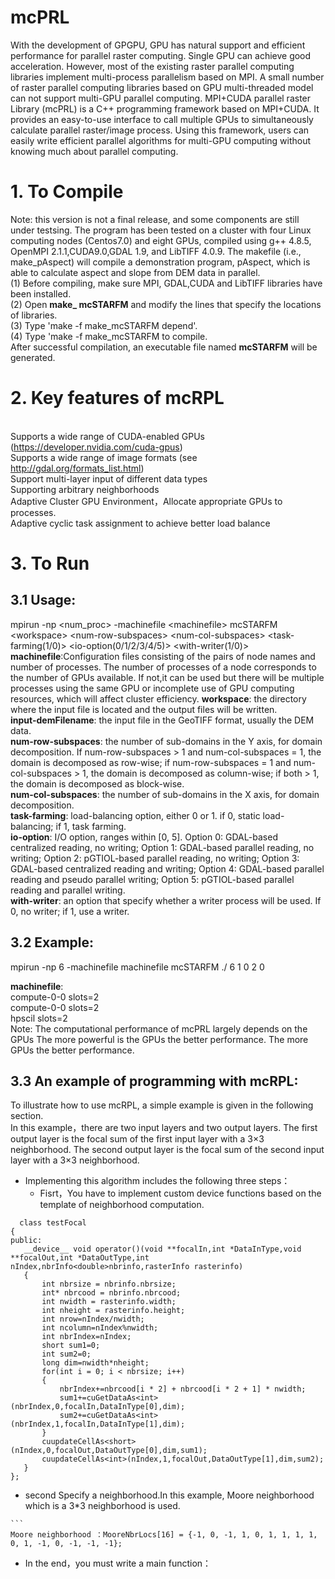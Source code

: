 # mcPRL
With the development of GPGPU, GPU has natural support and efficient performance for parallel raster computing. Single GPU can achieve good acceleration. However, most of the existing raster parallel computing libraries implement multi-process parallelism based on MPI. A small number of raster parallel computing libraries based on GPU multi-threaded model can not support multi-GPU parallel computing.
MPI+CUDA parallel raster Library (mcPRL) is a C++ programming framework based on MPI+CUDA. It provides an easy-to-use interface to call multiple GPUs to simultaneously calculate parallel raster/image process. Using this framework, users can easily write efficient parallel algorithms for multi-GPU computing without knowing much about parallel computing.

<b>1. To Compile</b> <br>
===============================
Note: this version is not a final release, and some components are still under testsing. The program has been tested on a cluster with four Linux computing nodes (Centos7.0) and eight GPUs, compiled using g++ 4.8.5, OpenMPI 2.1.1,CUDA9.0,GDAL 1.9, and LibTIFF 4.0.9. The makefile (i.e., make_pAspect) will compile a demonstration program, pAspect, which is able to calculate aspect and slope from DEM data in parallel. <br>
(1) Before compiling, make sure MPI, GDAL,CUDA and LibTIFF libraries have been installed. <br>
(2) Open <b>make_ mcSTARFM</b> and modify the lines that specify the locations of libraries. <br>
(3) Type 'make -f make_mcSTARFM depend'.<br>
(4)  Type 'make -f make_mcSTARFM to compile. <br>
After successful compilation, an executable file named <b>mcSTARFM</b> will be generated.

<b>2. Key features of mcRPL</b>
===============================
<br>Supports a wide range of CUDA-enabled GPUs (https://developer.nvidia.com/cuda-gpus)
<br>Supports a wide range of image formats (see http://gdal.org/formats_list.html)
<br>Support multi-layer input of different data types
<br>Supporting arbitrary neighborhoods
<br>Adaptive Cluster GPU Environment，Allocate appropriate GPUs to processes.
<br>Adaptive cyclic task assignment to achieve better load balance

<b>3. To Run</b>
===============================
## <b>3.1 Usage:</b><br>
mpirun -np \<num_proc\> -machinefile \<machinefile\> mcSTARFM \<workspace\> \<num-row-subspaces\> \<num-col-subspaces\> \<task-farming(1/0)\> \<io-option(0/1/2/3/4/5)\> \<with-writer(1/0)\>  <br>
<b>machinefile</b>:Configuration files consisting of the pairs of node names and number of processes. The number of processes of a node corresponds to the number of GPUs available. If not,it can be used but there will be multiple processes using the same GPU or incomplete use of GPU computing resources, which will affect cluster efficiency.
<b>workspace</b>: the directory where the input file is located and the output files will be written. <br>
<b>input-demFilename</b>: the input file in the GeoTIFF format, usually the DEM data. <br>
<b>num-row-subspaces</b>: the number of sub-domains in the Y axis, for domain decomposition. If num-row-subspaces > 1 and num-col-subspaces = 1, the domain is decomposed as row-wise; if num-row-subspaces = 1 and num-col-subspaces > 1, the domain is decomposed as column-wise; if both > 1, the domain is decomposed as block-wise. <br>
<b>num-col-subspaces</b>: the number of sub-domains in the X axis, for domain decomposition. <br>
<b>task-farming</b>: load-balancing option, either 0 or 1. if 0, static load-balancing; if 1, task farming. <br>
<b>io-option</b>: I/O option, ranges within [0, 5]. Option 0: GDAL-based centralized reading, no writing; Option 1: GDAL-based parallel reading, no writing; Option 2: pGTIOL-based parallel reading, no writing; Option 3: GDAL-based centralized reading and writing; Option 4: GDAL-based parallel reading and pseudo parallel writing; Option 5: pGTIOL-based parallel reading and parallel writing. <br>
<b>with-writer</b>: an option that specify whether a writer process will be used. If 0, no writer; if 1, use a writer. <br>

## <b>3.2 Example:</b><br>
mpirun -np 6 -machinefile machinefile  mcSTARFM  ./ 6 1 0 2 0 <br>

<b>machinefile</b>:
<br>compute-0-0 slots=2
<br>compute-0-0 slots=2
<br>hpscil slots=2
<br>    Note: The computational performance of mcPRL largely depends on the GPUs The more powerful is the GPUs the better performance. The more GPUs the better performance.

## <b>3.3 An example of programming with mcRPL:</b><br>
To illustrate how to use mcRPL, a simple example is given in the following section.
<br>In this example，there are two input layers and two output layers. The first output layer is the focal sum of the first input layer with a 3×3 neighborhood. The second output layer is the focal sum of the second input layer with a 3×3 neighborhood.
+ Implementing this algorithm includes the following three steps：
   - Fisrt，You have to implement custom device functions based on the template of neighborhood computation.
 ```
   class testFocal
{
public:
	__device__ void operator()(void **focalIn,int *DataInType,void **focalOut,int *DataOutType,int nIndex,nbrInfo<double>nbrinfo,rasterInfo rasterinfo)
	{
		int nbrsize = nbrinfo.nbrsize;
		int* nbrcood = nbrinfo.nbrcood;
		int nwidth = rasterinfo.width;
		int nheight = rasterinfo.height;
		int nrow=nIndex/nwidth;
		int ncolumn=nIndex%nwidth;
		int nbrIndex=nIndex;
		short sum1=0;
		int sum2=0;
		long dim=nwidth*nheight;
		for(int i = 0; i < nbrsize; i++)
		{
			nbrIndex+=nbrcood[i * 2] + nbrcood[i * 2 + 1] * nwidth;
			sum1+=cuGetDataAs<int>(nbrIndex,0,focalIn,DataInType[0],dim);
			sum2+=cuGetDataAs<int>(nbrIndex,1,focalIn,DataInType[1],dim);
		}
		cuupdateCellAs<short>(nIndex,0,focalOut,DataOutType[0],dim,sum1);
		cuupdateCellAs<int>(nIndex,1,focalOut,DataOutType[1],dim,sum2);
	}
};
```
   - second Specify a neighborhood.In this example, Moore neighborhood which is a 3*3 neighborhood is used.
   
    ```
    Moore neighborhood ：MooreNbrLocs[16] = {-1, 0, -1, 1, 0, 1, 1, 1, 1, 0, 1, -1, 0, -1, -1, -1};
   - In the end，you must write a main function：

